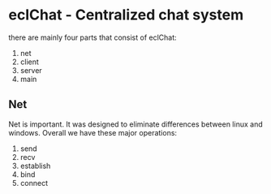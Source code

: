 # eclChat - Centralized chat system

there are mainly four parts that consist of eclChat:  
1. net
2. client
3. server
4. main

## Net
Net is important. It was designed to eliminate differences between linux and windows. Overall we have these major operations:  
1. send
2. recv
3. establish
4. bind
5. connect